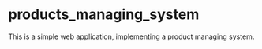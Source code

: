 # products_managing_system
This is a simple web application, implementing a product managing system. 
